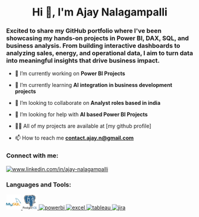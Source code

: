 <h1 align="center">Hi 👋, I'm Ajay Nalagampalli</h1>
<h3 align="left">Excited to share my GitHub portfolio where I've been showcasing my hands-on projects in Power BI, DAX, SQL, and business analysis.
From building interactive dashboards to analyzing sales, energy, and operational data, I aim to turn data into meaningful insights that drive business impact.</h3>

- 🔭 I’m currently working on **Power BI Projects**

- 🌱 I’m currently learning **AI integration in business development projects**

- 👯 I’m looking to collaborate on **Analyst roles based in india**

- 🤝 I’m looking for help with **AI based Power BI Projects**

- 👨‍💻 All of my projects are available at [my github profile]

- 📫 How to reach me **contact.ajay.n@gmail.com**

<h3 align="left">Connect with me:</h3>
<p align="left">
<a href="https://linkedin.com/in/www.linkedin.com/in/ajay-nalagampalli" target="blank"><img align="center" src="https://raw.githubusercontent.com/rahuldkjain/github-profile-readme-generator/master/src/images/icons/Social/linked-in-alt.svg" alt="www.linkedin.com/in/ajay-nalagampalli" height="30" width="40" /></a>
</p>

<h3 align="left">Languages and Tools:</h3>
<p align="left">
  <a href="https://www.mysql.com/" target="_blank" rel="noreferrer">
    <img src="https://raw.githubusercontent.com/devicons/devicon/master/icons/mysql/mysql-original-wordmark.svg" alt="mysql" width="40" height="40"/>
  </a>
  <a href="https://www.postgresql.org" target="_blank" rel="noreferrer">
    <img src="https://raw.githubusercontent.com/devicons/devicon/master/icons/postgresql/postgresql-original-wordmark.svg" alt="postgresql" width="40" height="40"/>
  </a>
  <a href="https://powerbi.microsoft.com/" target="_blank" rel="noreferrer">
    <img src="https://img.icons8.com/color/48/000000/power-bi.png" alt="powerbi" width="40" height="40"/>
  </a>
  <a href="https://www.microsoft.com/en-us/microsoft-365/excel" target="_blank" rel="noreferrer">
    <img src="https://cdn.jsdelivr.net/gh/devicons/devicon/icons/excel/excel-original.svg" alt="excel" width="40" height="40"/>
  </a>
  <a href="https://www.tableau.com/" target="_blank" rel="noreferrer">
    <img src="https://img.icons8.com/color/48/000000/tableau-software.png" alt="tableau" width="40" height="40"/>
  </a>
  <a href="https://www.atlassian.com/software/jira" target="_blank" rel="noreferrer">
    <img src="https://cdn.jsdelivr.net/gh/devicons/devicon/icons/jira/jira-original.svg" alt="jira" width="40" height="40"/>
  </a>
</p>
